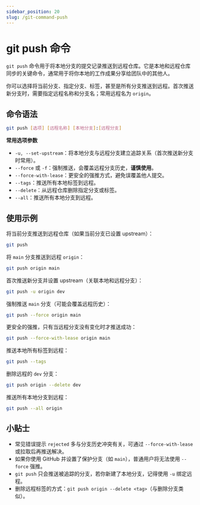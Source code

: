 ```yaml
---
sidebar_position: 20
slug: /git-command-push
---
```


# git push 命令

`git push` 命令用于将本地分支的提交记录推送到远程仓库。它是本地和远程仓库同步的关键命令，通常用于将你本地的工作成果分享给团队中的其他人。

你可以选择将当前分支、指定分支、标签，甚至是所有分支推送到远程。首次推送新分支时，需要指定远程名称和分支名；常用远程名为 `origin`。



## 命令语法

```bash
git push [选项] [远程名称] [本地分支]:[远程分支]
```

**常用选项参数**

- `-u, --set-upstream`：将本地分支与远程分支建立追踪关系（首次推送新分支时常用）。
- `--force` 或 `-f`：强制推送，会覆盖远程分支历史，**谨慎使用**。
- `--force-with-lease`：更安全的强推方式，避免误覆盖他人提交。
- `--tags`：推送所有本地标签到远程。
- `--delete`：从远程仓库删除指定分支或标签。
- `--all`：推送所有本地分支到远程。



## 使用示例

将当前分支推送到远程仓库（如果当前分支已设置 upstream）：

```bash
git push
```

将 `main` 分支推送到远程 `origin`：

```bash
git push origin main
```

首次推送新分支并设置 upstream（关联本地和远程分支）：

```bash
git push -u origin dev
```

强制推送 `main` 分支（可能会覆盖远程历史）：

```bash
git push --force origin main
```

更安全的强推，只有当远程分支没有变化时才推送成功：

```bash
git push --force-with-lease origin main
```

推送本地所有标签到远程：

```bash
git push --tags
```

删除远程的 `dev` 分支：

```bash
git push origin --delete dev
```

推送所有本地分支到远程：

```bash
git push --all origin
```



## 小贴士

- 常见错误提示 `rejected` 多与分支历史冲突有关，可通过 `--force-with-lease` 或拉取后再推送解决。
- 如果你使用 GitHub 并设置了保护分支（如 `main`），普通用户将无法使用 `--force` 强推。
- `git push` 只会推送被追踪的分支，若你新建了本地分支，记得使用 `-u` 绑定远程。
- 删除远程标签的方式：`git push origin --delete <tag>`（与删除分支类似）。
